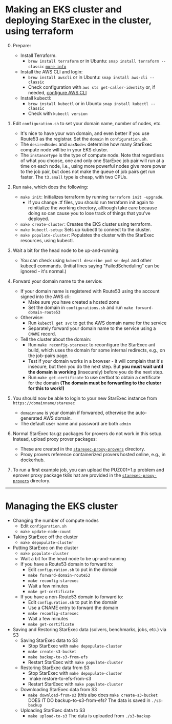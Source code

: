 # Making an EKS cluster and deploying StarExec in the cluster, using terraform

0. Prepare:
    - Install Terraform.
        - `brew install terraform` or in Ubuntu: 
           `snap install terraform --classic` [`more info`](https://askubuntu.com/questions/983351/how-to-install-terraform-in-ubuntu)
    - Install the AWS CLI and login:
        - `brew install awscli` or in Ubuntu: `snap install aws-cli --classic`
        - Check configuration with `aws sts get-caller-identity` or, if needed, 
          [configure AWS CLI](https://docs.aws.amazon.com/cli/latest/userguide/cli-chap-configure.html)
    - Install kubectl:
        - `brew install kubectl` or in Ubuntu `snap install kubectl --classic`
        - Check with `kubectl version`

1. Edit `configuration.sh` to set your domain name, number of nodes, etc.
   - It's nice to have your won domain, and even better if you use Route53 as the registrar.
     Set the `domain` in `configuration.sh`.
   - The `desiredNodes` and `maxNodes` determine how many StarExec compute node will be in
     your EKS cluster.
   - The `instanceType` is the type of compute node. 
     Note that regardless of what you choose, one and only one StarExec job pair will run at
     a time on each node, i.e., using more powerful nodes give more power to the job pair,
     but does not make the queue of job pairs get run faster.
     The `t3.small` type is cheap, with two CPUs.

2. Run `make`, which does the following:
    - `make init`: Initializes terraform by running `terraform init -upgrade`.
        - If you change .tf files, you should run terraform init again to reinitialize the 
          working directory, although take care because doing so can cause you to lose track 
          of things that you've deployed.
    - `make create-cluster`: Creates the EKS cluster using terraform.
    - `make kubectl-setup`: Sets up kubectl to connect to the cluster.
    - `make populate-cluster`: Populates the cluster with the StarExec resources, using kubectl.

3. Wait a bit for the head node to be up-and-running:
   - You can check using `kubectl describe pod se-depl` and other kubectl commands.
     (Initial lines saying "FailedScheduling" can be ignored - it's normal.)

4. Forward your domain name to the service:
    - If your domain name is registered with Route53 using the account signed into the AWS cli: 
      * Make sure you have created a hosted zone
      * Set the domain in `configurations.sh` and run `make forward-domain-route53`
    - Otherwise: 
      * Run `kubectl get svc` to get the AWS domain name for the service
      * Separately forward your domain name to the service using a `CNAME` record.
    - Tell the cluster about the domain:
      * Run `make reconfig-starexec` to reconfigure the StarExec ant build, which uses the 
        domain for some internal redirects, e.g., on the job-pairs page.
      * Test if your domain works in a browser - it will complain that it's insecure, but then
        you do the next step. But **you must wait until the domain is working** (insecurely) before 
        you do the next step.
      * Run `make get-certificate` to use certbot to obtain a certificate for the domain 
        **(The domain must be forwarding to the cluster for this to work!)**

5. You should now be able to login to your new StarExec instance from `https://domainname/starexec`
    - `domainname` is your domain if forwarded, otherwise the auto-generated AWS domain.
    - The default user name and password are both `admin`

6. Normal StarExec tar.gz packages for provers do not work in this setup.
   Instead, upload proxy prover packages:
   - These are created in the [`starexec-proxy-provers`](../../starexec-proxy-provers) directory.
   - Proxy provers reference containerized provers hosted online, e.g., in dockerhub.

7. To run a first example job, you can upload the PUZ001+1.p problem and eprover proxy package 
   tk8s hat are provided in the [`starexec-proxy-provers`](../../starexec-proxy-provers) directory.

---

# Managing the EKS cluster

- Changing the number of compute nodes
  * Edit `configuration.sh`
  * `make update-node-count`
- Taking StarExec off the cluster
  * `make depopulate-cluster`
- Putting StarExec on the cluster
  * `make populate-cluster`
  * Wait a bit for the head node to be up-and-running
  * If you have a Route53 domain to forward to:
    + Edit `configuration.sh` to put in the domain
    + `make forward-domain-route53`
    + `make reconfig-starexec` 
    + Wait a few minutes
    + `make get-certificate`
  * If you have a non-Route53 domain to forward to:
    + Edit `configuration.sh` to put in the domain
    + Use a CNAME entry to forward the domain
    + `make reconfig-starexec` 
    + Wait a few minutes
    + `make get-certificate`
- Saving and Restoring StarExec data (solvers, benchmarks, jobs, etc.) via S3
  * Saving StarExec data to S3
    + Stop StarExec with `make depopulate-cluster`
    + `make create-s3-bucket`
    + `make backup-to-s3-from-efs`
    + Restart StarExec with `make populate-cluster`
  * Restoring StarExec data from S3
    + Stop StarExec with `make depopulate-cluster`
    + `make restore-to-efs-from-s3
    + Restart StarExec with `make populate-cluster`
  * Downloading StarExec data from S3
    + `make download-from-s3` (this also does `make create-s3-bucket` DOES IT DO backup-to-s3-from-efs?
      The data is saved in `./s3-backup`
  * Uploading StarExec data to S3
    + `make upload-to-s3`
      The data is uploaded from `./s3-backup`
